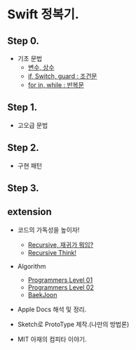 # Swift 정복기.
 
## Step 0.

- 기초 문법
	- [변수, 상수](https://github.com/joohopark/jhbob/blob/master/Study/SwiftBasic_var_let.md)
	- [if, Switch, guard : 조건문](https://github.com/joohopark/jhbob/blob/master/Study/SwiftBasic_if_switch.md)
	- [for in, while : 반복문](https://github.com/joohopark/jhbob/blob/master/Study/SwiftBasic_for_while.md)

## Step 1.

- 고오급 문법

## Step 2.

- 구현 패턴

## Step 3.


## extension

- 코드의 가독성을 높이자!
	- [Recursive, 재귀가 뭐임?](https://github.com/joohopark/jhbob/blob/master/Study/Recursive/Recursive01.md)
	- [Recursive Think!](https://github.com/joohopark/jhbob/blob/master/Study/Recursive/Recursive02.md)

- Algorithm
	- [Programmers Level 01](https://github.com/joohopark/jhbob/blob/master/Study/Algorithm/Programmers/Programmers01.md)
	- [Programmers Level 02]()
	- [BaekJoon]()


- Apple Docs 해석 및 정리.

- Sketch로 ProtoType 제작.(나만의 방법론)

- MIT 아재의 컴피타 이야기.
